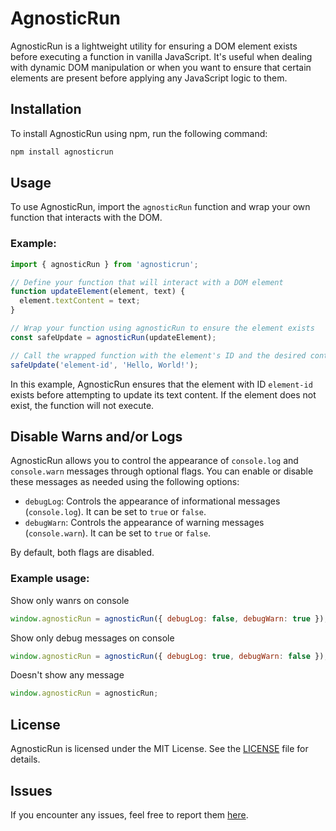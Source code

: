 
# AgnosticRun

AgnosticRun is a lightweight utility for ensuring a DOM element exists before executing a function in vanilla JavaScript. It's useful when dealing with dynamic DOM manipulation or when you want to ensure that certain elements are present before applying any JavaScript logic to them.

## Installation

To install AgnosticRun using npm, run the following command:

```bash
npm install agnosticrun
```

## Usage

To use AgnosticRun, import the `agnosticRun` function and wrap your own function that interacts with the DOM.

### Example:

```javascript
import { agnosticRun } from 'agnosticrun';

// Define your function that will interact with a DOM element
function updateElement(element, text) {
  element.textContent = text;
}

// Wrap your function using agnosticRun to ensure the element exists
const safeUpdate = agnosticRun(updateElement);

// Call the wrapped function with the element's ID and the desired content
safeUpdate('element-id', 'Hello, World!');
```

In this example, AgnosticRun ensures that the element with ID `element-id` exists before attempting to update its text content. If the element does not exist, the function will not execute.

## Disable Warns and/or Logs

AgnosticRun allows you to control the appearance of `console.log` and `console.warn` messages through optional flags. You can enable or disable these messages as needed using the following options:

- `debugLog`: Controls the appearance of informational messages (`console.log`). It can be set to `true` or `false`.
- `debugWarn`: Controls the appearance of warning messages (`console.warn`). It can be set to `true` or `false`.

By default, both flags are disabled.

### Example usage:

Show only wanrs on console
```javascript
window.agnosticRun = agnosticRun({ debugLog: false, debugWarn: true });
```

Show only debug messages on console
```javascript
window.agnosticRun = agnosticRun({ debugLog: true, debugWarn: false });
```

Doesn't show any message
```javascript
window.agnosticRun = agnosticRun;
```

## License

AgnosticRun is licensed under the MIT License. See the [LICENSE](LICENSE) file for details.

## Issues

If you encounter any issues, feel free to report them [here](https://github.com/BansheeDevelopment/AgnosticRun/issues).
